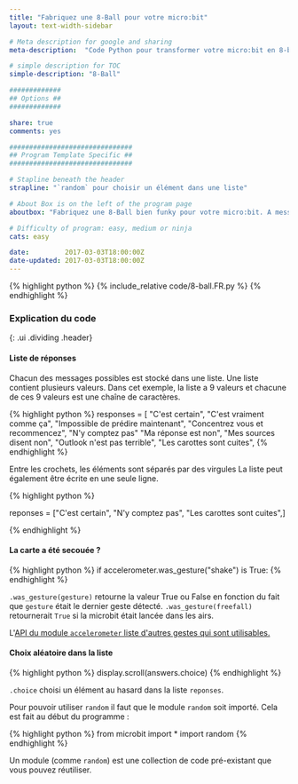 ```yaml
---
title: "Fabriquez une 8-Ball pour votre micro:bit"
layout: text-width-sidebar

# Meta description for google and sharing
meta-description:  "Code Python pour transformer votre micro:bit en 8-ball."

# simple description for TOC
simple-description: "8-Ball"

#############
## Options ##
#############

share: true
comments: yes

###############################
## Program Template Specific ##
###############################

# Stapline beneath the header
strapline: "`random` pour choisir un élément dans une liste"

# About Box is on the left of the program page
aboutbox: "Fabriquez une 8-Ball bien funky pour votre micro:bit. A message différent apparait à chaque fois que vous secouez la carte."

# Difficulty of program: easy, medium or ninja
cats: easy

date:         2017-03-03T18:00:00Z
date-updated: 2017-03-03T18:00:00Z
---
```


{% highlight python %}
{% include_relative code/8-ball.FR.py %}
{% endhighlight %}

###  Explication du code
{: .ui .dividing .header}

#### Liste de réponses

Chacun des messages possibles est stocké dans une liste. Une liste contient plusieurs valeurs. Dans cet exemple, la liste a 9 valeurs et chacune de ces 9 valeurs est une chaîne de caractères.

{% highlight python %}
responses = [
    "C'est certain",
    "C'est vraiment comme ça",
    "Impossible de prédire maintenant",
    "Concentrez vous et recommencez",
    "N'y comptez pas"
    "Ma réponse est non",
    "Mes sources disent non",
    "Outlook n'est pas terrible",
    "Les carottes sont cuites",
{% endhighlight %}


Entre les crochets, les éléments sont séparés par des virgules La liste peut également être écrite en une seule ligne.

{% highlight python %}

reponses = ["C'est certain", "N'y comptez pas", "Les carottes sont cuites",]

{% endhighlight %}


#### La carte a été secouée ?

{% highlight python %}
if accelerometer.was_gesture("shake") is True:
{% endhighlight %}

`.was_gesture(gesture)` retourne la valeur True ou False en fonction du fait que `gesture` était le dernier geste détecté. `.was_gesture(freefall)` retournerait `True` si la microbit était lancée dans les airs.

L'[API du module `accelerometer` liste d'autres gestes qui sont utilisables.](http://microbit-micropython.readthedocs.org/en/latest/accelerometer.html)

#### Choix aléatoire dans la liste

{% highlight python %}
display.scroll(answers.choice)
{% endhighlight %}

`.choice` choisi un élément au hasard dans la liste `reponses`.

Pour pouvoir utiliser `random` il faut que le module `random` soit importé. Cela est fait au début du programme :

{% highlight python %}
from microbit import *
import random
{% endhighlight %}

Un module (comme `random`) est une collection de code pré-existant que vous pouvez réutiliser.
